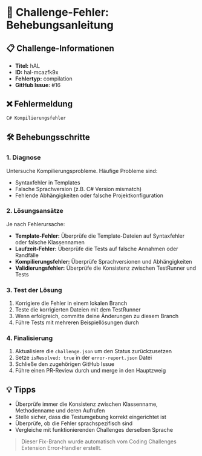 # 🚨 Challenge-Fehler: Behebungsanleitung

## 📋 Challenge-Informationen
- **Titel:** hAL
- **ID:** hal-mcazfk9x
- **Fehlertyp:** compilation
- **GitHub Issue:** #16

## ❌ Fehlermeldung
```
C# Kompilierungsfehler
```

## 🛠️ Behebungsschritte

### 1. Diagnose
Untersuche Kompilierungsprobleme. Häufige Probleme sind:
- Syntaxfehler in Templates
- Falsche Sprachversion (z.B. C# Version mismatch)
- Fehlende Abhängigkeiten oder falsche Projektkonfiguration

### 2. Lösungsansätze
Je nach Fehlerursache:

- **Template-Fehler:** Überprüfe die Template-Dateien auf Syntaxfehler oder falsche Klassennamen
- **Laufzeit-Fehler:** Überprüfe die Tests auf falsche Annahmen oder Randfälle
- **Kompilierungsfehler:** Überprüfe Sprachversionen und Abhängigkeiten
- **Validierungsfehler:** Überprüfe die Konsistenz zwischen TestRunner und Tests

### 3. Test der Lösung
1. Korrigiere die Fehler in einem lokalen Branch
2. Teste die korrigierten Dateien mit dem TestRunner
3. Wenn erfolgreich, committe deine Änderungen zu diesem Branch
4. Führe Tests mit mehreren Beispiellösungen durch

### 4. Finalisierung
1. Aktualisiere die `challenge.json` um den Status zurückzusetzen
2. Setze `isResolved: true` in der `error-report.json` Datei
3. Schließe den zugehörigen GitHub Issue
4. Führe einen PR-Review durch und merge in den Hauptzweig

## 💡 Tipps

- Überprüfe immer die Konsistenz zwischen Klassenname, Methodenname und deren Aufrufen
- Stelle sicher, dass die Testumgebung korrekt eingerichtet ist
- Überprüfe, ob die Fehler sprachspezifisch sind
- Vergleiche mit funktionierenden Challenges derselben Sprache

> Dieser Fix-Branch wurde automatisch vom Coding Challenges Extension Error-Handler erstellt.
